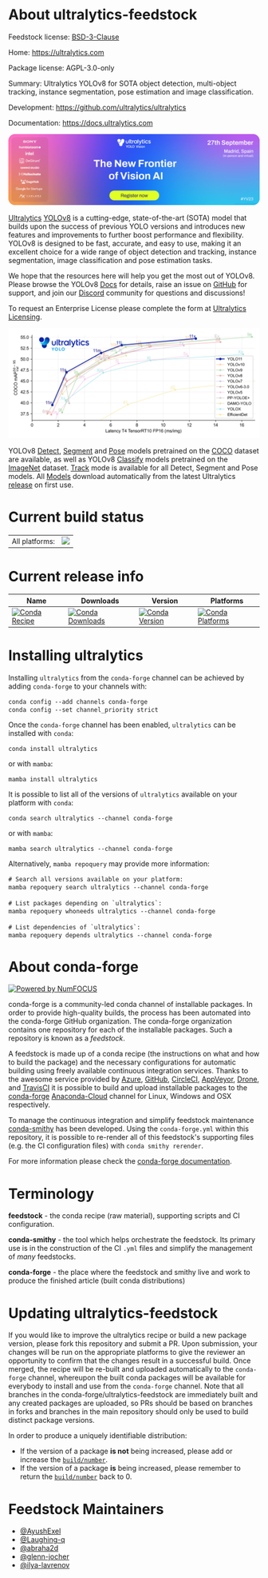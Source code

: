 About ultralytics-feedstock
===========================

Feedstock license: [BSD-3-Clause](https://github.com/conda-forge/ultralytics-feedstock/blob/main/LICENSE.txt)

Home: https://ultralytics.com

Package license: AGPL-3.0-only

Summary: Ultralytics YOLOv8 for SOTA object detection, multi-object tracking, instance segmentation, pose estimation and image classification.

Development: https://github.com/ultralytics/ultralytics

Documentation: https://docs.ultralytics.com

![Ultralytics YOLOv8 banner](https://raw.githubusercontent.com/ultralytics/assets/main/yolov8/banner-yolov8.png)

[Ultralytics](https://ultralytics.com) [YOLOv8](https://github.com/ultralytics/ultralytics) is a cutting-edge, state-of-the-art (SOTA) model that builds upon the success of previous YOLO versions and introduces new features and improvements to further boost performance and flexibility. YOLOv8 is designed to be fast, accurate, and easy to use, making it an excellent choice for a wide range of object detection and tracking, instance segmentation, image classification and pose estimation tasks.

We hope that the resources here will help you get the most out of YOLOv8. Please browse the YOLOv8 <a href="https://docs.ultralytics.com/">Docs</a> for details, raise an issue on <a href="https://github.com/ultralytics/ultralytics/issues/new/choose">GitHub</a> for support, and join our <a href="https://ultralytics.com/discord">Discord</a> community for questions and discussions!

To request an Enterprise License please complete the form at [Ultralytics Licensing](https://ultralytics.com/license).

![Ultralytics YOLOv8 comparison plots](https://raw.githubusercontent.com/ultralytics/assets/main/yolov8/yolo-comparison-plots.png)

YOLOv8 [Detect](https://docs.ultralytics.com/tasks/detect), [Segment](https://docs.ultralytics.com/tasks/segment) and [Pose](https://docs.ultralytics.com/tasks/pose) models pretrained on the [COCO](https://docs.ultralytics.com/datasets/detect/coco) dataset are available, as well as YOLOv8 [Classify](https://docs.ultralytics.com/tasks/classify) models pretrained on the [ImageNet](https://docs.ultralytics.com/datasets/classify/imagenet) dataset. [Track](https://docs.ultralytics.com/modes/track) mode is available for all Detect, Segment and Pose models. All [Models](https://github.com/ultralytics/ultralytics/tree/main/ultralytics/models) download automatically from the latest Ultralytics [release](https://github.com/ultralytics/assets/releases) on first use.


Current build status
====================


<table><tr><td>All platforms:</td>
    <td>
      <a href="https://dev.azure.com/conda-forge/feedstock-builds/_build/latest?definitionId=19601&branchName=main">
        <img src="https://dev.azure.com/conda-forge/feedstock-builds/_apis/build/status/ultralytics-feedstock?branchName=main">
      </a>
    </td>
  </tr>
</table>

Current release info
====================

| Name | Downloads | Version | Platforms |
| --- | --- | --- | --- |
| [![Conda Recipe](https://img.shields.io/badge/recipe-ultralytics-green.svg)](https://anaconda.org/conda-forge/ultralytics) | [![Conda Downloads](https://img.shields.io/conda/dn/conda-forge/ultralytics.svg)](https://anaconda.org/conda-forge/ultralytics) | [![Conda Version](https://img.shields.io/conda/vn/conda-forge/ultralytics.svg)](https://anaconda.org/conda-forge/ultralytics) | [![Conda Platforms](https://img.shields.io/conda/pn/conda-forge/ultralytics.svg)](https://anaconda.org/conda-forge/ultralytics) |

Installing ultralytics
======================

Installing `ultralytics` from the `conda-forge` channel can be achieved by adding `conda-forge` to your channels with:

```
conda config --add channels conda-forge
conda config --set channel_priority strict
```

Once the `conda-forge` channel has been enabled, `ultralytics` can be installed with `conda`:

```
conda install ultralytics
```

or with `mamba`:

```
mamba install ultralytics
```

It is possible to list all of the versions of `ultralytics` available on your platform with `conda`:

```
conda search ultralytics --channel conda-forge
```

or with `mamba`:

```
mamba search ultralytics --channel conda-forge
```

Alternatively, `mamba repoquery` may provide more information:

```
# Search all versions available on your platform:
mamba repoquery search ultralytics --channel conda-forge

# List packages depending on `ultralytics`:
mamba repoquery whoneeds ultralytics --channel conda-forge

# List dependencies of `ultralytics`:
mamba repoquery depends ultralytics --channel conda-forge
```


About conda-forge
=================

[![Powered by
NumFOCUS](https://img.shields.io/badge/powered%20by-NumFOCUS-orange.svg?style=flat&colorA=E1523D&colorB=007D8A)](https://numfocus.org)

conda-forge is a community-led conda channel of installable packages.
In order to provide high-quality builds, the process has been automated into the
conda-forge GitHub organization. The conda-forge organization contains one repository
for each of the installable packages. Such a repository is known as a *feedstock*.

A feedstock is made up of a conda recipe (the instructions on what and how to build
the package) and the necessary configurations for automatic building using freely
available continuous integration services. Thanks to the awesome service provided by
[Azure](https://azure.microsoft.com/en-us/services/devops/), [GitHub](https://github.com/),
[CircleCI](https://circleci.com/), [AppVeyor](https://www.appveyor.com/),
[Drone](https://cloud.drone.io/welcome), and [TravisCI](https://travis-ci.com/)
it is possible to build and upload installable packages to the
[conda-forge](https://anaconda.org/conda-forge) [Anaconda-Cloud](https://anaconda.org/)
channel for Linux, Windows and OSX respectively.

To manage the continuous integration and simplify feedstock maintenance
[conda-smithy](https://github.com/conda-forge/conda-smithy) has been developed.
Using the ``conda-forge.yml`` within this repository, it is possible to re-render all of
this feedstock's supporting files (e.g. the CI configuration files) with ``conda smithy rerender``.

For more information please check the [conda-forge documentation](https://conda-forge.org/docs/).

Terminology
===========

**feedstock** - the conda recipe (raw material), supporting scripts and CI configuration.

**conda-smithy** - the tool which helps orchestrate the feedstock.
                   Its primary use is in the construction of the CI ``.yml`` files
                   and simplify the management of *many* feedstocks.

**conda-forge** - the place where the feedstock and smithy live and work to
                  produce the finished article (built conda distributions)


Updating ultralytics-feedstock
==============================

If you would like to improve the ultralytics recipe or build a new
package version, please fork this repository and submit a PR. Upon submission,
your changes will be run on the appropriate platforms to give the reviewer an
opportunity to confirm that the changes result in a successful build. Once
merged, the recipe will be re-built and uploaded automatically to the
`conda-forge` channel, whereupon the built conda packages will be available for
everybody to install and use from the `conda-forge` channel.
Note that all branches in the conda-forge/ultralytics-feedstock are
immediately built and any created packages are uploaded, so PRs should be based
on branches in forks and branches in the main repository should only be used to
build distinct package versions.

In order to produce a uniquely identifiable distribution:
 * If the version of a package **is not** being increased, please add or increase
   the [``build/number``](https://docs.conda.io/projects/conda-build/en/latest/resources/define-metadata.html#build-number-and-string).
 * If the version of a package **is** being increased, please remember to return
   the [``build/number``](https://docs.conda.io/projects/conda-build/en/latest/resources/define-metadata.html#build-number-and-string)
   back to 0.

Feedstock Maintainers
=====================

* [@AyushExel](https://github.com/AyushExel/)
* [@Laughing-q](https://github.com/Laughing-q/)
* [@abraha2d](https://github.com/abraha2d/)
* [@glenn-jocher](https://github.com/glenn-jocher/)
* [@ilya-lavrenov](https://github.com/ilya-lavrenov/)

